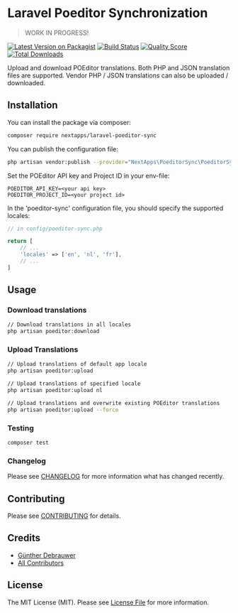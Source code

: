 # Laravel Poeditor Synchronization

> WORK IN PROGRESS!

[![Latest Version on Packagist](https://img.shields.io/packagist/v/nextapps/laravel-poeditor-sync.svg?style=flat-square)](https://packagist.org/packages/nextapps/laravel-poeditor-sync)
[![Build Status](https://img.shields.io/travis/nextapps/laravel-poeditor-sync/master.svg?style=flat-square)](https://travis-ci.org/nextapps/laravel-poeditor-sync)
[![Quality Score](https://img.shields.io/scrutinizer/g/nextapps/laravel-poeditor-sync.svg?style=flat-square)](https://scrutinizer-ci.com/g/nextapps/laravel-poeditor-sync)
[![Total Downloads](https://img.shields.io/packagist/dt/nextapps/laravel-poeditor-sync.svg?style=flat-square)](https://packagist.org/packages/nextapps/laravel-poeditor-sync)

Upload and download POEditor translations.
Both PHP and JSON translation files are supported.
Vendor PHP / JSON translations can also be uploaded / downloaded.

## Installation

You can install the package via composer:

```bash
composer require nextapps/laravel-poeditor-sync
```

You can publish the configuration file:

```bash
php artisan vendor:publish --provider="NextApps\PoeditorSync\PoeditorSyncServiceProvider"
```

Set the POEditor API key and Project ID in your env-file:
```
POEDITOR_API_KEY=<your api key>
POEDITOR_PROJECT_ID=<your project id>
```

In the 'poeditor-sync' configuration file, you should specify the supported locales:

```php
// in config/poeditor-sync.php

return [
    // ...
    'locales' => ['en', 'nl', 'fr'],
    // ...
]
```

## Usage

### Download translations

``` bash
// Download translations in all locales
php artisan poeditor:download
```

### Upload Translations

``` bash
// Upload translations of default app locale
php artisan poeditor:upload

// Upload translations of specified locale
php artisan poeditor:upload nl

// Upload translations and overwrite existing POEditor translations
php artisan poeditor:upload --force
```

### Testing

``` bash
composer test
```

### Changelog

Please see [CHANGELOG](CHANGELOG.md) for more information what has changed recently.

## Contributing

Please see [CONTRIBUTING](CONTRIBUTING.md) for details.

## Credits

- [Günther Debrauwer](https://github.com/nextapps)
- [All Contributors](../../contributors)

## License

The MIT License (MIT). Please see [License File](LICENSE.md) for more information.
